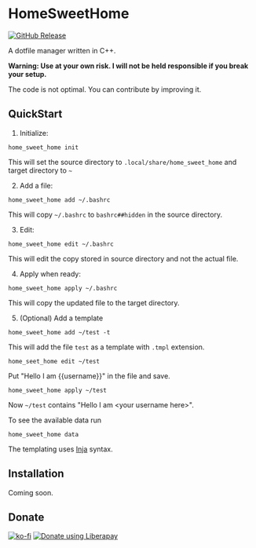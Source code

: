 # HomeSweetHome

[![GitHub Release](https://img.shields.io/github/release/heraldofsolace/homesweethome.svg)](https://github.com/twpayne/heraldofsolace/HomeSweetHome)

A dotfile manager written in C++.

**Warning: Use at your own risk. I will not be held responsible if you break your setup.**

The code is not optimal. You can contribute by improving it.

## QuickStart

1. Initialize:

```shell
home_sweet_home init
```

This will set the source directory to `.local/share/home_sweet_home` and target directory to `~`

2. Add a file:

```shell
home_sweet_home add ~/.bashrc
```

This will copy `~/.bashrc` to `bashrc##hidden` in the source directory.

3. Edit:

```shell
home_sweet_home edit ~/.bashrc
```

This will edit the copy stored in source directory and not the actual file.

4. Apply when ready:

```shell
home_sweet_home apply ~/.bashrc
```

This will copy the updated file to the target directory.

5. (Optional) Add a template

```shell
home_sweet_home add ~/test -t
```

This will add the file `test` as a template with `.tmpl` extension.

```shell
home_seet_home edit ~/test
```

Put "Hello I am {{username}}" in the file and save.

```shell
home_sweet_home apply ~/test
```

Now `~/test` contains "Hello I am &lt;your username here&gt;".

To see the available data run

```shell
home_sweet_home data
```

The templating uses [Inja](https://github.com/pantor/inja) syntax.

## Installation

Coming soon.

## Donate

[![ko-fi](https://ko-fi.com/img/githubbutton_sm.svg)](https://ko-fi.com/J3J53WCCI)
<a href="https://liberapay.com/heraldofsolace/donate"><img alt="Donate using Liberapay" src="https://liberapay.com/assets/widgets/donate.svg"></a>